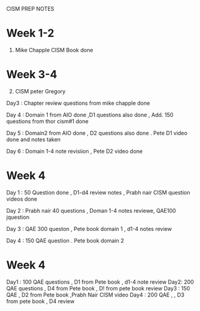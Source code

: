 CISM PREP NOTES 


# Week 1-2 
 1. Mike Chapple CISM Book done

# Week 3-4 
 2. CISM peter Gregory





 Day3 : Chapter review questions from mike chapple done 






 
 Day 4 : Domain 1 from AIO done ,D1 questions also done , Add. 150 questions from thor cism#1 done 




























 Day 5 : Domain2 from AIO done , D2 questions also done . 
         Pete D1 video done and notes taken 



Day 6 : Domain 1-4 note revisiion , Pete D2 video done          





# Week 4 


Day 1 : 50 Question done , D1-d4 review notes , Prabh nair CISM question videos done 












Day 2 : Prabh nair 40 questions , Doman 1-4 notes reviewe, QAE100 jquestion




Day 3 : QAE 300 queston , Pete book domain 1 , d1-4 notes review 










Day 4 : 150 QAE question . Pete book domain 2






# Week 4 



Day1 : 100 QAE questions , D1 from Pete book , d1-4 note review 
Day2: 200 QAE questions , D4 from Pete book , D! from pete book review 
Day3 : 150 QAE , D2 from Pete book ,Prabh Nair CISM video 
Day4 : 200 QAE , , D3 from pete book , D4 review 
